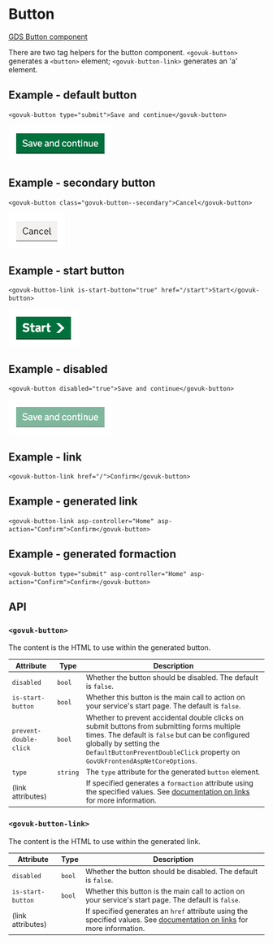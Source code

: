 # Button

[GDS Button component](https://design-system.service.gov.uk/components/button/)

There are two tag helpers for the button component. `<govuk-button>` generates a `<button>` element; `<govuk-button-link>` generates an 'a' element.

## Example - default button

```razor
<govuk-button type="submit">Save and continue</govuk-button>
```

![Button](../images/button-default.png)

## Example - secondary button

```razor
<govuk-button class="govuk-button--secondary">Cancel</govuk-button>
```

![Button](../images/button-secondary.png)

## Example - start button

```razor
<govuk-button-link is-start-button="true" href="/start">Start</govuk-button>
```

![Button](../images/button-start.png)

## Example - disabled

```razor
<govuk-button disabled="true">Save and continue</govuk-button>
```

![Button](../images/button-disabled.png)

## Example - link

```razor
<govuk-button-link href="/">Confirm</govuk-button>
```

## Example - generated link

```razor
<govuk-button-link asp-controller="Home" asp-action="Confirm">Confirm</govuk-button>
```

## Example - generated formaction

```razor
<govuk-button type="submit" asp-controller="Home" asp-action="Confirm">Confirm</govuk-button>
```

## API

### `<govuk-button>`

The content is the HTML to use within the generated button.

| Attribute | Type | Description |
| --- | --- | --- |
| `disabled` | `bool` | Whether the button should be disabled. The default is `false`. |
| `is-start-button` | `bool` | Whether this button is the main call to action on your service's start page. The default is `false`. |
| `prevent-double-click` | `bool` | Whether to prevent accidental double clicks on submit buttons from submitting forms multiple times. The default is `false` but can be configured globally by setting the `DefaultButtonPreventDoubleClick` property on `GovUkFrontendAspNetCoreOptions`. |
| `type` | `string` | The `type` attribute for the generated `button` element. |
| (link attributes) | | If specified generates a `formaction` attribute using the specified values. See [documentation on links](../links.md) for more information. |

### `<govuk-button-link>`

The content is the HTML to use within the generated link.

| Attribute | Type | Description |
| --- | --- | --- |
| `disabled` | `bool` | Whether the button should be disabled. The default is `false`. |
| `is-start-button` | `bool` | Whether this button is the main call to action on your service's start page. The default is `false`. |
| (link attributes) | | If specified generates an `href` attribute using the specified values. See [documentation on links](../links.md) for more information. |
